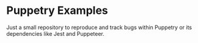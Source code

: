 Puppetry Examples
=================

Just a small repository to reproduce and track bugs within Puppetry or its
dependencies like Jest and Puppeteer.